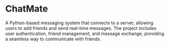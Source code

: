 # ChatMate
A Python-based messaging system that connects to a server, allowing users to add friends and send real-time messages. The project includes user authentication, friend management, and message exchange, providing a seamless way to communicate with friends.

